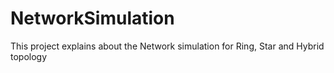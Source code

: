 # NetworkSimulation
This project explains about the Network simulation for Ring, Star and Hybrid topology
